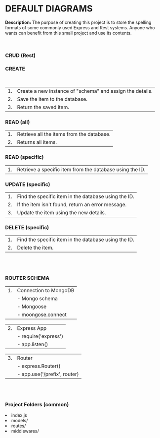 <h1>DEFAULT DIAGRAMS</h1>

<p><strong>Description: </strong> 
The purpose of creating this project is to store the spelling formats of some commonly used Express and Rest systems. Anyone who wants can benefit from this small project and use its contents.</p>

<br>
<h3>CRUD (Rest)</h3>

  <h3>CREATE</h3>
  <br>
  <table>
    <tr>
      <td>1.</td>
      <td>Create a new instance of "schema" and assign the details.</td>
    </tr>
    <tr>
      <td>2.</td>
      <td>Save the item to the database.</td>
    </tr>
    <tr>
      <td>3.</td>
      <td>Return the saved item.</td>
    </tr>
  </table>

  <h3>READ (all)</h3>
  <table>
    <tr>
      <td>1.</td>
      <td>Retrieve all the items from the database.</td>
    </tr>
    <tr>
      <td>2.</td>
      <td>Returns all items.</td>
    </tr>
  </table>

  <h3>READ (specific)</h3>
  <table>
    <tr>
      <td>1.</td>
      <td>Retrieve a specific item from the database using the ID.</td>
    </tr>
  </table>

  <h3>UPDATE (specific)</h3>
  <table>
    <tr>
      <td>1.</td>
      <td>Find the specific item in the database using the ID.</td>
    </tr>
    <tr>
      <td>2.</td>
      <td>If the item isn't found, return an error message.</td>
    </tr>
    <tr>
      <td>3.</td>
      <td>Update the item using the new details.</td>
    </tr>
  </table>

  <h3>DELETE (specific)</h3>
  <table>
    <tr>
      <td>1.</td>
      <td>Find the specific item in the database using the ID.</td>
    </tr>
    <tr>
      <td>2.</td>
      <td>Delete the item.</td>
    </tr>
  </table>
<br><br>
  <h3>ROUTER SCHEMA</h3>
  <table>
    <tr>
      <td>1.</td>
      <td>Connection to MongoDB</td>
    </tr>
    <tr>
      <td></td>
      <td>- Mongo schema</td>
    </tr>
    <tr>
      <td></td>
      <td>- Mongoose</td>
    </tr>
    <tr>
      <td></td>
      <td>- moongose.connect</td>
    </tr>
  </table>

  <table>
    <tr>
      <td>2.</td>
      <td>Express App</td>
    </tr>
    <tr>
      <td></td>
      <td>- require('express')</td>
    </tr>
    <tr>
      <td></td>
      <td>- app.listen()</td>
    </tr>
  </table>

  <table>
    <tr>
      <td>3.</td>
      <td>Router</td>
    </tr>
    <tr>
      <td></td>
      <td>- express.Router()</td>
    </tr>
    <tr>
      <td></td>
      <td>- app.use('/prefix', router)</td>
    </tr>
  </table>

  <br><br>

  <h3>Project Folders (common)</h3>
  <lu>
  	<li>index.js</li>
  	<li>models/</li>
  	<li>routes/</li>
  	<li>middlewares/</li>
  </lu>